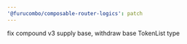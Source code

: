 ```yaml
---
'@furucombo/composable-router-logics': patch
---
```


fix compound v3 supply base, withdraw base TokenList type
